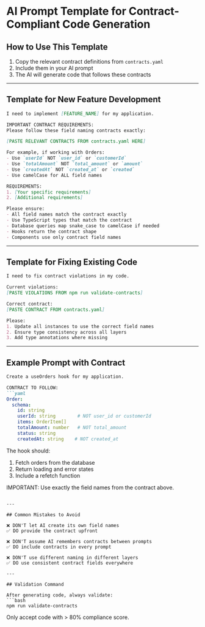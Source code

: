 # AI Prompt Template for Contract-Compliant Code Generation

## How to Use This Template

1. Copy the relevant contract definitions from `contracts.yaml`
2. Include them in your AI prompt
3. The AI will generate code that follows these contracts

---

## Template for New Feature Development

```markdown
I need to implement [FEATURE_NAME] for my application.

IMPORTANT CONTRACT REQUIREMENTS:
Please follow these field naming contracts exactly:

[PASTE RELEVANT CONTRACTS FROM contracts.yaml HERE]

For example, if working with Orders:
- Use `userId` NOT `user_id` or `customerId`
- Use `totalAmount` NOT `total_amount` or `amount`
- Use `createdAt` NOT `created_at` or `created`
- Use camelCase for ALL field names

REQUIREMENTS:
1. [Your specific requirements]
2. [Additional requirements]

Please ensure:
- All field names match the contract exactly
- Use TypeScript types that match the contract
- Database queries map snake_case to camelCase if needed
- Hooks return the contract shape
- Components use only contract field names
```

---

## Template for Fixing Existing Code

```markdown
I need to fix contract violations in my code.

Current violations:
[PASTE VIOLATIONS FROM npm run validate-contracts]

Correct contract:
[PASTE CONTRACT FROM contracts.yaml]

Please:
1. Update all instances to use the correct field names
2. Ensure type consistency across all layers
3. Add type annotations where missing
```

---

## Example Prompt with Contract

```markdown
Create a useOrders hook for my application.

CONTRACT TO FOLLOW:
```yaml
Order:
  schema:
    id: string
    userId: string        # NOT user_id or customerId
    items: OrderItem[]
    totalAmount: number   # NOT total_amount
    status: string
    createdAt: string    # NOT created_at
```

The hook should:
1. Fetch orders from the database
2. Return loading and error states
3. Include a refetch function

IMPORTANT: Use exactly the field names from the contract above.
```

---

## Common Mistakes to Avoid

❌ DON'T let AI create its own field names
✅ DO provide the contract upfront

❌ DON'T assume AI remembers contracts between prompts
✅ DO include contracts in every prompt

❌ DON'T use different naming in different layers
✅ DO use consistent contract fields everywhere

---

## Validation Command

After generating code, always validate:
```bash
npm run validate-contracts
```

Only accept code with > 80% compliance score.